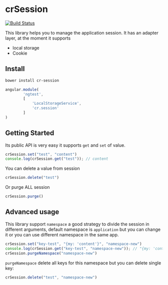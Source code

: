 # crSession
[![Build Status](https://travis-ci.org/ngutils/cr-session.svg)](https://travis-ci.org/ngutils/cr-session)

This library helps you to manage the application session. It has an adapter layer, at the moment it supports

* local storage
* Cookie

## Install
```bash
bower install cr-session
```

```javascript
angular.module(
        'ngtest',
        [
            'LocalStorageService',
            'cr.session'
        ]
)
```

## Getting Started
Its public API is very easy it supports `get` and `set` of value.

```javascript
crSession.set("test", "content")
console.log(crSession.get("test")); // content
```

You can delete a value from session
```javascript
crSession.delete("test")
```

Or purge ALL session
```javascript
crSession.purge()
```

## Advanced usage
This library support `namespace` a good strategy to divide the session in different arguments, default namespace is `application` but you can change it or you can use different namespace in the same app.
```javascript
crSession.set("key-test", "{my: 'content'}", "namespace-new")
console.log(crSession.get("key-test", "namespace-new")); // "{my: 'content'}"
crSession.purgeNamespace("namespace-new")
```

`purgeNamespace` delete all keys for this namespace but you can delete single key:
```javascript
crSession.delete("test", "namespace-new")
```
